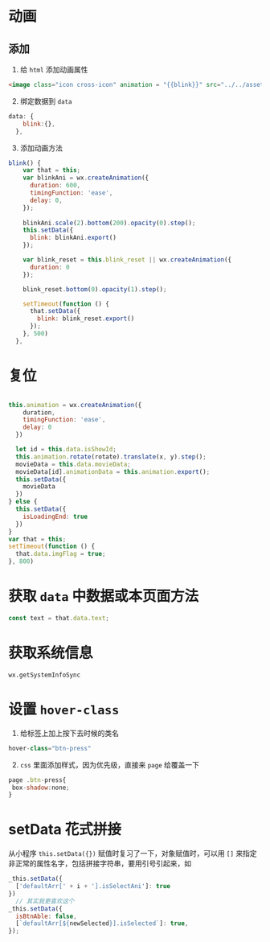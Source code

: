 # 动画
## 添加
1. 给 `html` 添加动画属性
```html
<image class="icon cross-icon" animation = "{{blink}}" src="../../assets/unlike.png"></image> 
```

2. 绑定数据到 `data`

```js
data: {
    blink:{},
  },
```
3. 添加动画方法

```js
blink() {
    var that = this;
    var blinkAni = wx.createAnimation({
      duration: 600,
      timingFunction: 'ease',
      delay: 0,
    });
    
    blinkAni.scale(2).bottom(200).opacity(0).step();
    this.setData({
      blink: blinkAni.export()
    });

    var blink_reset = this.blink_reset || wx.createAnimation({
      duration: 0
    });

    blink_reset.bottom(0).opacity(1).step();

    setTimeout(function () {
      that.setData({
        blink: blink_reset.export()
      });
    }, 500)
  },
```

# 复位

```js

this.animation = wx.createAnimation({
    duration,
    timingFunction: 'ease',
    delay: 0
  })

  let id = this.data.isShowId;
  this.animation.rotate(rotate).translate(x, y).step();
  movieData = this.data.movieData;
  movieData[id].animationData = this.animation.export();
  this.setData({
    movieData
  })
} else {
  this.setData({
    isLoadingEnd: true
  })
}
var that = this;
setTimeout(function () {
  that.data.imgFlag = true;
}, 800)
```

# 获取 `data` 中数据或本页面方法
```javascript
const text = that.data.text;
```


# 获取系统信息
`wx.getSystemInfoSync`


# 设置 `hover-class`
1. 给标签上加上按下去时候的类名
  ```javascript
  hover-class="btn-press"
  ```
2. `css` 里面添加样式，因为优先级，直接来 `page` 给覆盖一下
  ```javascript
  page .btn-press{
   box-shadow:none; 
  }
  ```


# setData 花式拼接

从小程序 `this.setData({})` 赋值时复习了一下，对象赋值时，可以用 `[]` 来指定非正常的属性名字，包括拼接字符串，要用引号引起来，如
```javascript
_this.setData({
  ['defaultArr[' + i + '].isSelectAni']: true
})
  // 其实我更喜欢这个
_this.setData({
  isBtnAble: false,
  [`defaultArr[${newSelected}].isSelected`]: true,
});
```